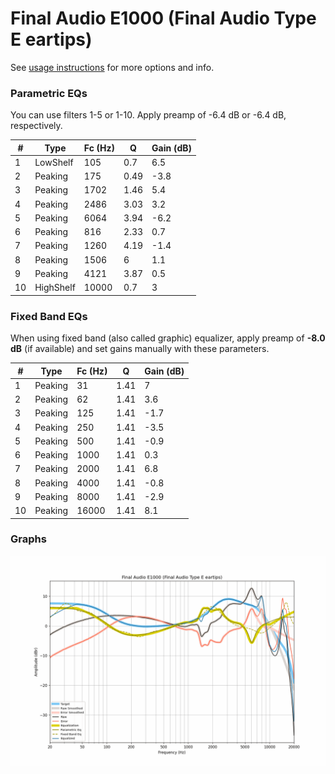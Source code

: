 # Final Audio E1000 (Final Audio Type E eartips)
See [usage instructions](https://github.com/jaakkopasanen/AutoEq#usage) for more options and info.

### Parametric EQs
You can use filters 1-5 or 1-10. Apply preamp of -6.4 dB or -6.4 dB, respectively.

|   # | Type      |   Fc (Hz) |    Q |   Gain (dB) |
|-----|-----------|-----------|------|-------------|
|   1 | LowShelf  |       105 | 0.7  |         6.5 |
|   2 | Peaking   |       175 | 0.49 |        -3.8 |
|   3 | Peaking   |      1702 | 1.46 |         5.4 |
|   4 | Peaking   |      2486 | 3.03 |         3.2 |
|   5 | Peaking   |      6064 | 3.94 |        -6.2 |
|   6 | Peaking   |       816 | 2.33 |         0.7 |
|   7 | Peaking   |      1260 | 4.19 |        -1.4 |
|   8 | Peaking   |      1506 | 6    |         1.1 |
|   9 | Peaking   |      4121 | 3.87 |         0.5 |
|  10 | HighShelf |     10000 | 0.7  |         3   |

### Fixed Band EQs
When using fixed band (also called graphic) equalizer, apply preamp of **-8.0 dB** (if available) and set gains manually with these parameters.

|   # | Type    |   Fc (Hz) |    Q |   Gain (dB) |
|-----|---------|-----------|------|-------------|
|   1 | Peaking |        31 | 1.41 |         7   |
|   2 | Peaking |        62 | 1.41 |         3.6 |
|   3 | Peaking |       125 | 1.41 |        -1.7 |
|   4 | Peaking |       250 | 1.41 |        -3.5 |
|   5 | Peaking |       500 | 1.41 |        -0.9 |
|   6 | Peaking |      1000 | 1.41 |         0.3 |
|   7 | Peaking |      2000 | 1.41 |         6.8 |
|   8 | Peaking |      4000 | 1.41 |        -0.8 |
|   9 | Peaking |      8000 | 1.41 |        -2.9 |
|  10 | Peaking |     16000 | 1.41 |         8.1 |

### Graphs
![](./Final%20Audio%20E1000%20(Final%20Audio%20Type%20E%20eartips).png)
